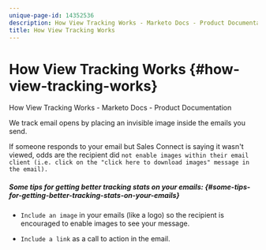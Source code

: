 ```yaml
---
unique-page-id: 14352536
description: How View Tracking Works - Marketo Docs - Product Documentation
title: How View Tracking Works
---
```


# How View Tracking Works {#how-view-tracking-works}

How View Tracking Works - Marketo Docs - Product Documentation

We track email opens by placing an invisible image inside the emails you send.

If someone responds to your email but Sales Connect is saying it wasn't viewed, odds are the recipient did `not enable images within their email client (i.e. click on the "click here to download images" message in the email).`

##### Some tips for getting better tracking stats on your emails: {#some-tips-for-getting-better-tracking-stats-on-your-emails}

* `Include an image` in your emails (like a logo) so the recipient is encouraged to enable images to see your message.

* `Include a link` as a call to action in the email.

